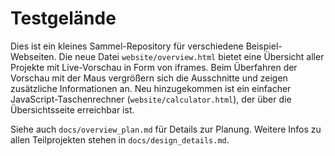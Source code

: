 # Testgelände

Dies ist ein kleines Sammel-Repository für verschiedene Beispiel-Webseiten. Die neue Datei `website/overview.html` bietet eine Übersicht aller Projekte mit Live-Vorschau in Form von iframes. Beim Überfahren der Vorschau mit der Maus vergrößern sich die Ausschnitte und zeigen zusätzliche Informationen an. Neu hinzugekommen ist ein einfacher JavaScript-Taschenrechner (`website/calculator.html`), der über die Übersichtsseite erreichbar ist.

Siehe auch `docs/overview_plan.md` für Details zur Planung.
Weitere Infos zu allen Teilprojekten stehen in `docs/design_details.md`.
